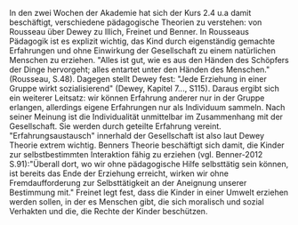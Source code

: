 <!-- TODO: VK Wenn dieser Teil extra als Kapitel in die Doku soll, müssen die Verbindungen noch stärker erarbeitet werden, bisher stehen die Autoren relativ lose nebeneinander -->
In den zwei Wochen der Akademie hat sich der Kurs 2.4 u.a damit beschäftigt, verschiedene pädagogische Theorien zu verstehen: von Rousseau über Dewey zu Illich, Freinet und Benner.
In Rousseaus Pädagogik ist es explizit wichtig, das Kind durch eigenständig gemachte Erfahrungen und ohne Einwirkung der Gesellschaft zu einem natürlichen Menschen zu erziehen. "Alles ist gut, wie es aus den Händen des Schöpfers der Dinge hervorgeht; alles entartet unter den Händen des Menschen." (Rousseau, S.48).
Dagegen stellt Dewey fest: "Jede Erziehung in einer Gruppe wirkt sozialisierend" (Dewey, Kapitel 7..., S115). Daraus ergibt sich ein weiterer Leitsatz: wir können Erfahrung anderer nur in der Gruppe erlangen, allerdings eigene Erfahrungen nur als Individuum sammeln.
Nach seiner Meinung ist die Individualität unmittelbar im Zusammenhang mit der Gesellschaft.
Sie werden durch geteilte Erfahrung vereint.
"Erfahrungsaustausch" innerhald der Gesellschaft ist also laut Dewey Theorie extrem wichtig.
Benners Theorie beschäftigt sich damit, die Kinder zur selbstbestimmten Interaktion fähig zu erziehen (vgl. Benner-2012 S.91):"Überall dort, wo wir ohne pädagogische Hilfe selbsttätig sein können, ist bereits das Ende der Erziehung erreicht, wirken wir ohne Fremdaufforderung zur Selbsttätigkeit an der Aneignung unserer Bestimmung mit."
Freinet legt fest, dass die Kinder in einer Umwelt erziehen werden sollen, in der es Menschen gibt, die sich moralisch und sozial Verhakten und die, die Rechte der Kinder beschützen.
